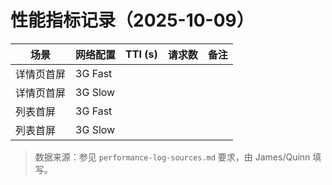 # 性能指标记录（2025-10-09）

| 场景 | 网络配置 | TTI (s) | 请求数 | 备注 |
| ---- | -------- | ------- | ------ | ---- |
| 详情页首屏 | 3G Fast |  |  |  |
| 详情页首屏 | 3G Slow |  |  |  |
| 列表首屏 | 3G Fast |  |  |  |
| 列表首屏 | 3G Slow |  |  |  |

> 数据来源：参见 `performance-log-sources.md` 要求，由 James/Quinn 填写。
